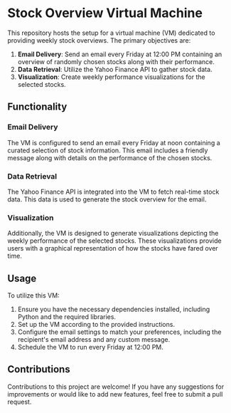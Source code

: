 # Stock Overview Virtual Machine

This repository hosts the setup for a virtual machine (VM) dedicated to providing weekly stock overviews. The primary objectives are:

1. **Email Delivery**: Send an email every Friday at 12:00 PM containing an overview of randomly chosen stocks along with their performance.
2. **Data Retrieval**: Utilize the Yahoo Finance API to gather stock data.
3. **Visualization**: Create weekly performance visualizations for the selected stocks.

## Functionality

### Email Delivery

The VM is configured to send an email every Friday at noon containing a curated selection of stock information. This email includes a friendly message along with details on the performance of the chosen stocks.

### Data Retrieval

The Yahoo Finance API is integrated into the VM to fetch real-time stock data. This data is used to generate the stock overview for the email.

### Visualization

Additionally, the VM is designed to generate visualizations depicting the weekly performance of the selected stocks. These visualizations provide users with a graphical representation of how the stocks have fared over time.

## Usage

To utilize this VM:

1. Ensure you have the necessary dependencies installed, including Python and the required libraries.
2. Set up the VM according to the provided instructions.
3. Configure the email settings to match your preferences, including the recipient's email address and any custom message.
4. Schedule the VM to run every Friday at 12:00 PM.

## Contributions

Contributions to this project are welcome! If you have any suggestions for improvements or would like to add new features, feel free to submit a pull request.
